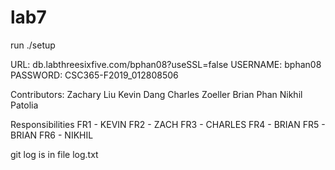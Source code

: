 # lab7
run ./setup

URL: db.labthreesixfive.com/bphan08?useSSL=false
USERNAME: bphan08
PASSWORD: CSC365-F2019_012808506

Contributors:
Zachary Liu
Kevin Dang
Charles Zoeller
Brian Phan
Nikhil Patolia

Responsibilities
FR1 - KEVIN
FR2 - ZACH
FR3 - CHARLES
FR4 - BRIAN
FR5 - BRIAN
FR6 - NIKHIL

git log is in file log.txt
